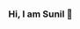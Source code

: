 ### Hi, I am Sunil 👋

<!--
**sunilsm7/sunilsm7** is a ✨ _special_ ✨ repository because its `README.md` (this file) appears on your GitHub profile.

### About me

I am Sunil, Software Engineer. I help businesses and start-ups with building out efficient web applications using mainly Django & JavaScript.

I’m a big lover of everything back-end and python related. Also working on RPA technologies like Uipath, Automation anywhere.

#### Skills
- **Front-end:** JavaScript, HTML
- **Back-end:** Python, Django, Flask, PostgreSQL
- **RPA:** UiPath, Automation Anywhere
- **Cloud:** AWS, GCP
- **Dev-Ops:** Docker
- **Other:** Linux


few current stuffs:

- 🔭 I’m currently working on RPA Automation using UiPath.
- 🌱 I’m currently learning Jenkins and CI/CD pipelines
